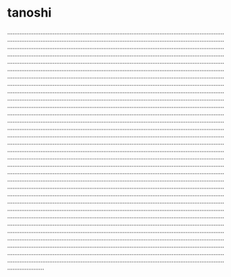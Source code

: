 # tanoshi

.....................................................................................................................................................................................................................................................................................................................................................................................................................................................................................................................................................................................................................................................................................................................................................................................................................................................................................................................................................................................................................................................................................................................................................................................................................................................................................................................................................................................................................................................................................................................................................................................................................................................................................................................................................................................................................................................................................................................................................................................................................................................................................................................................................................................................................................................................................................................................................................................................................................................................................................................................................................................................................................................................................................................................................................................................................................................................................................................................................................................................................................................................................................................................................................................................................................................................................................................................................................................................................................................................................................................................................................................................................................................................................................................................................................................................................................................................................................................................................................................................................................................................................................................................................